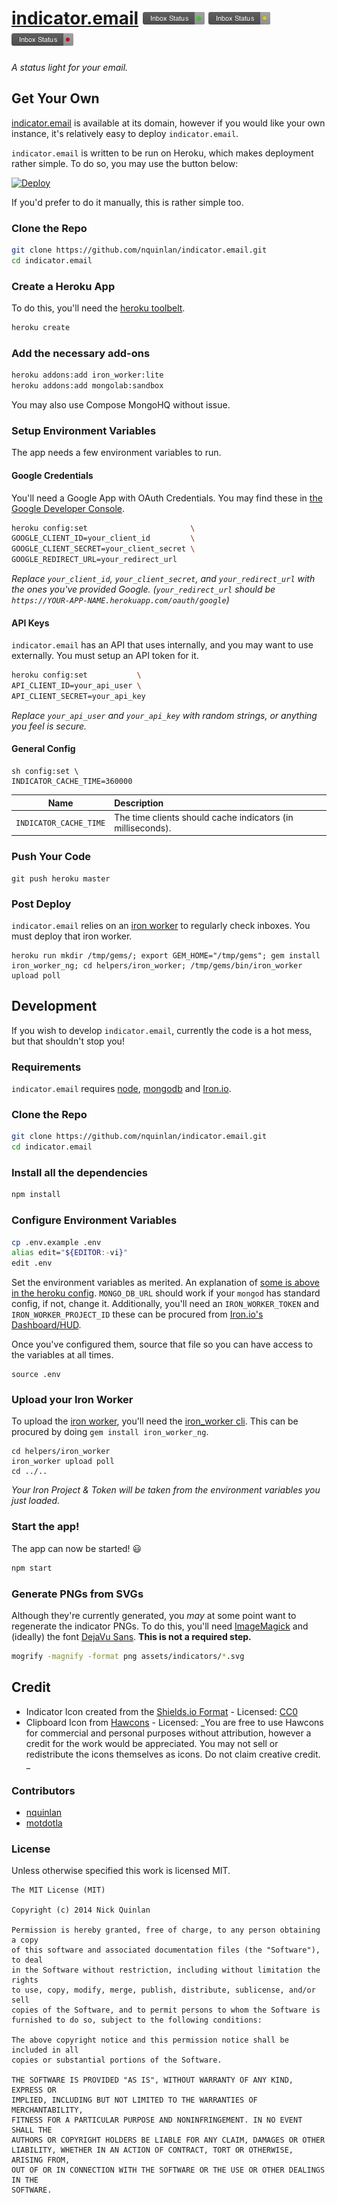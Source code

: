 # [indicator.email](http://indicator.email) <img alt="Inbox Status •" src="assets/indicators/good.png?raw=true" width="99" height="20" /> <img alt="Inbox Status •" src="assets/indicators/okay.png?raw=true" width="99" height="20" /> <img alt="Inbox Status •" src="assets/indicators/bad.png?raw=true" width="99" height="20" />

_A status light for your email._

## Get Your Own

[indicator.email](http://indicator.email) is available at its domain, however if you would like your own instance, it's relatively easy to deploy `indicator.email`.

`indicator.email` is written to be run on Heroku, which makes deployment rather simple. To do so, you may use the button below:

[![Deploy](https://www.herokucdn.com/deploy/button.png)](https://heroku.com/deploy?template=https://github.com/nquinlan/indicator.email/tree/master)

If you'd prefer to do it manually, this is rather simple too.

### Clone the Repo
```sh
git clone https://github.com/nquinlan/indicator.email.git
cd indicator.email
```

### Create a Heroku App
To do this, you'll need the [heroku toolbelt](https://toolbelt.heroku.com/).

```sh
heroku create
```

### Add the necessary add-ons

```sh
heroku addons:add iron_worker:lite
heroku addons:add mongolab:sandbox
```

You may also use Compose MongoHQ without issue.

### <a name="env-variables"></a> Setup Environment Variables
The app needs a few environment variables to run.

#### Google Credentials
You'll need a Google App with OAuth Credentials. You may find these in [the Google Developer Console](https://console.developers.google.com/).

```sh
heroku config:set                       \
GOOGLE_CLIENT_ID=your_client_id         \
GOOGLE_CLIENT_SECRET=your_client_secret \
GOOGLE_REDIRECT_URL=your_redirect_url
```

_Replace `your_client_id`, `your_client_secret`, and `your_redirect_url` with the ones you've provided Google. (`your_redirect_url` should be `https://YOUR-APP-NAME.herokuapp.com/oauth/google`)_

#### API Keys
`indicator.email` has an API that uses internally, and you may want to use externally. You must setup an API token for it.

```sh
heroku config:set           \
API_CLIENT_ID=your_api_user \
API_CLIENT_SECRET=your_api_key
```

_Replace `your_api_user` and `your_api_key` with random strings, or anything you feel is secure._

#### General Config

```
sh config:set \
INDICATOR_CACHE_TIME=360000
```

| Name | Description |
|:----:|:------------|
| `INDICATOR_CACHE_TIME` | The time clients should cache indicators (in milliseconds). |

### Push Your Code

```
git push heroku master
```

### Post Deploy
`indicator.email` relies on an [iron worker](http://www.iron.io/worker) to regularly check inboxes. You must deploy that iron worker. 
 
```
heroku run mkdir /tmp/gems/; export GEM_HOME="/tmp/gems"; gem install iron_worker_ng; cd helpers/iron_worker; /tmp/gems/bin/iron_worker upload poll
``` 


## Development

If you wish to develop `indicator.email`, currently the code is a hot mess, but that shouldn't stop you!

### Requirements
`indicator.email` requires [node](http://nodejs.org), [mongodb](http://mongodb.org) and [Iron.io](http://iron.io/).

### Clone the Repo
```sh
git clone https://github.com/nquinlan/indicator.email.git
cd indicator.email
```

### Install all the dependencies

```sh
npm install
```

### Configure Environment Variables

```sh
cp .env.example .env
alias edit="${EDITOR:-vi}"
edit .env
```

Set the environment variables as merited. An explanation of [some is above in the heroku config](#env-variables). `MONGO_DB_URL` should work if your `mongod` has standard config, if not, change it. Additionally, you'll need an `IRON_WORKER_TOKEN` and `IRON_WORKER_PROJECT_ID` these can be procured from [Iron.io's Dashboard/HUD](https://hud.iron.io/).

Once you've configured them, source that file so you can have access to the variables at all times.

```
source .env
```

### Upload your Iron Worker
To upload the  [iron worker](http://www.iron.io/worker), you'll need the [iron_worker cli](http://dev.iron.io/worker/reference/cli/). This can be procured by doing `gem install iron_worker_ng`.

```
cd helpers/iron_worker
iron_worker upload poll
cd ../..
```

_Your Iron Project & Token will be taken from the environment variables you just loaded._

### Start the app!
The app can now be started! :smiley:

```sh
npm start
```

### Generate PNGs from SVGs
Although they're currently generated, you _may_ at some point want to regenerate the indicator PNGs. To do this, you'll need [ImageMagick](http://www.imagemagick.org/) and (ideally) the font [DejaVu Sans](http://dejavu-fonts.org/wiki/Main_Page). **This is not a required step.**

```sh
mogrify -magnify -format png assets/indicators/*.svg
```


## Credit

- Indicator Icon created from the [Shields.io Format](https://github.com/badges/shields) - Licensed: [CC0](http://creativecommons.org/publicdomain/zero/1.0/deed.en)
- Clipboard Icon from [Hawcons](http://hawcons.com/) - Licensed: _You are free to use Hawcons for commercial and personal purposes without attribution, however a credit for the work would be appreciated. You may not sell or redistribute the icons themselves as icons. Do not claim creative credit. _

### Contributors

- [nquinlan](https://github.com/nquinlan)
- [motdotla](https://github.com/motdotla)

### License
Unless otherwise specified this work is licensed MIT.

```
The MIT License (MIT)

Copyright (c) 2014 Nick Quinlan

Permission is hereby granted, free of charge, to any person obtaining a copy
of this software and associated documentation files (the "Software"), to deal
in the Software without restriction, including without limitation the rights
to use, copy, modify, merge, publish, distribute, sublicense, and/or sell
copies of the Software, and to permit persons to whom the Software is
furnished to do so, subject to the following conditions:

The above copyright notice and this permission notice shall be included in all
copies or substantial portions of the Software.

THE SOFTWARE IS PROVIDED "AS IS", WITHOUT WARRANTY OF ANY KIND, EXPRESS OR
IMPLIED, INCLUDING BUT NOT LIMITED TO THE WARRANTIES OF MERCHANTABILITY,
FITNESS FOR A PARTICULAR PURPOSE AND NONINFRINGEMENT. IN NO EVENT SHALL THE
AUTHORS OR COPYRIGHT HOLDERS BE LIABLE FOR ANY CLAIM, DAMAGES OR OTHER
LIABILITY, WHETHER IN AN ACTION OF CONTRACT, TORT OR OTHERWISE, ARISING FROM,
OUT OF OR IN CONNECTION WITH THE SOFTWARE OR THE USE OR OTHER DEALINGS IN THE
SOFTWARE.
```